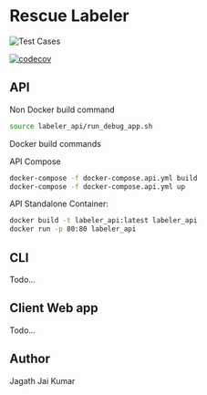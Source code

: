 # Rescue Labeler

![Test Cases](https://github.com/UMass-Rescue/RescueLabeler/workflows/CI/badge.svg)

[![codecov](https://codecov.io/gh/UMass-Rescue/RescueLabeler/branch/master/graph/badge.svg?token=X91OV1AX3O)](https://codecov.io/gh/UMass-Rescue/RescueLabeler)



## API

Non Docker build command

```bash
source labeler_api/run_debug_app.sh
```

Docker build commands

API Compose

```bash
docker-compose -f docker-compose.api.yml build
docker-compose -f docker-compose.api.yml up
```


API Standalone Container:

```bash
docker build -t labeler_api:latest labeler_api
docker run -p 80:80 labeler_api
```

## CLI

Todo...

## Client Web app

Todo...


## Author

Jagath Jai Kumar
